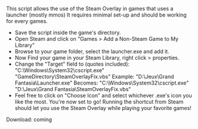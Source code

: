 This script allows the use of the Steam Overlay in games that uses a launcher (mostly mmos)
It requires minimal set-up and should be working for every games.
  - Save the script inside the game's directory.
  - Open Steam and click on "Games > Add a Non-Steam Game to My Library"
  - Browse to your game folder, select the launcher.exe and add it.
  - Now Find your game in your Steam Library, right click > properties.
  - Change the "Target" field to (quotes included):	
  "C:\Windows\System32\cscript.exe" "GameDirectory\SteamOverlayFix.vbs"
	Example: "D:\Jeux\Grand Fantasia\Launcher.exe"
	Becomes: "C:\Windows\System32\cscript.exe" "D:\Jeux\Grand Fantasia\SteamOverlayFix.vbs"
  - Feel free to click on "Choose Icon" and select whichever .exe's icon you like the most.
You're now set to go! Running the shortcut from Steam should let you use the Steam Overlay while playing your favorite games!
	 
Download: coming
